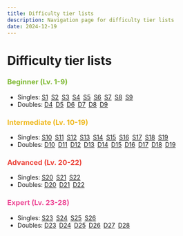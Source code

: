 ```yaml
---
title: Difficulty tier lists
description: Navigation page for difficulty tier lists
date: 2024-12-19
---
```

# Difficulty tier lists


### <span style="color:#7cb82f">Beginner (Lv. 1-9)</span>
- Singles: [S1](/difficulty/S1)&ensp;[S2](/difficulty/S2)&ensp;[S3](/difficulty/S3)&ensp;[S4](/difficulty/S4)&ensp;[S5](/difficulty/S5)&ensp;[S6](/difficulty/S6)&ensp;[S7](/difficulty/S7)&ensp;[S8](/difficulty/S8)&ensp;[S9](/difficulty/S9)
- Doubles: [D4](/difficulty/D4)&ensp;[D5](/difficulty/D5)&ensp;[D6](/difficulty/D6)&ensp;[D7](/difficulty/D7)&ensp;[D8](/difficulty/D8)&ensp;[D9](/difficulty/D9)

### <span style="color:#efb920">Intermediate (Lv. 10-19)</span>
- Singles: [S10](/difficulty/S10)&ensp;[S11](/difficulty/S11)&ensp;[S12](/difficulty/S12)&ensp;[S13](/difficulty/S13)&ensp;[S14](/difficulty/S14)&ensp;[S15](/difficulty/S15)&ensp;[S16](/difficulty/S16)&ensp;[S17](/difficulty/S17)&ensp;[S18](/difficulty/S18)&ensp;[S19](/difficulty/S19)
- Doubles: [D10](/difficulty/D10)&ensp;[D11](/difficulty/D11)&ensp;[D12](/difficulty/D12)&ensp;[D13](/difficulty/D13)&ensp;[D14](/difficulty/D14)&ensp;[D15](/difficulty/D15)&ensp;[D16](/difficulty/D16)&ensp;[D17](/difficulty/D17)&ensp;[D18](/difficulty/D18)&ensp;[D19](/difficulty/D19)

### <span style="color:#ec4339">Advanced (Lv. 20-22)</span>
- Singles: [S20](/difficulty/S20)&ensp;[S21](/difficulty/S21)&ensp;[S22](/difficulty/S22)
- Doubles: [D20](/difficulty/D20)&ensp;[D21](/difficulty/D21)&ensp;[D22](/difficulty/D22)

### <span style="color:#ed4795">Expert (Lv. 23-28)</span>
- Singles: [S23](/difficulty/S23)&ensp;[S24](/difficulty/S24)&ensp;[S25](/difficulty/S25)&ensp;[S26](/difficulty/S26)
- Doubles: [D23](/difficulty/D23)&ensp;[D24](/difficulty/D24)&ensp;[D25](/difficulty/D25)&ensp;[D26](/difficulty/D26)&ensp;[D27](/difficulty/D27)&ensp;[D28](/difficulty/D28)